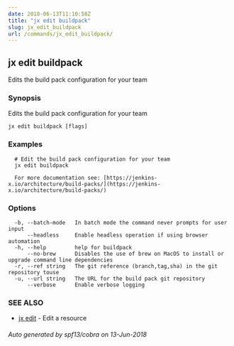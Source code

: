 ```yaml
---
date: 2018-06-13T11:10:58Z
title: "jx edit buildpack"
slug: jx_edit_buildpack
url: /commands/jx_edit_buildpack/
---
```

## jx edit buildpack

Edits the build pack configuration for your team

### Synopsis

Edits the build pack configuration for your team

```
jx edit buildpack [flags]
```

### Examples

```
  # Edit the build pack configuration for your team
  jx edit buildpack
  
  For more documentation see: [https://jenkins-x.io/architecture/build-packs/](https://jenkins-x.io/architecture/build-packs/)
```

### Options

```
  -b, --batch-mode   In batch mode the command never prompts for user input
      --headless     Enable headless operation if using browser automation
  -h, --help         help for buildpack
      --no-brew      Disables the use of brew on MacOS to install or upgrade command line dependencies
  -r, --ref string   The git reference (branch,tag,sha) in the git repository touse
  -u, --url string   The URL for the build pack git repository
      --verbose      Enable verbose logging
```

### SEE ALSO

* [jx edit](/commands/jx_edit/)	 - Edit a resource

###### Auto generated by spf13/cobra on 13-Jun-2018
